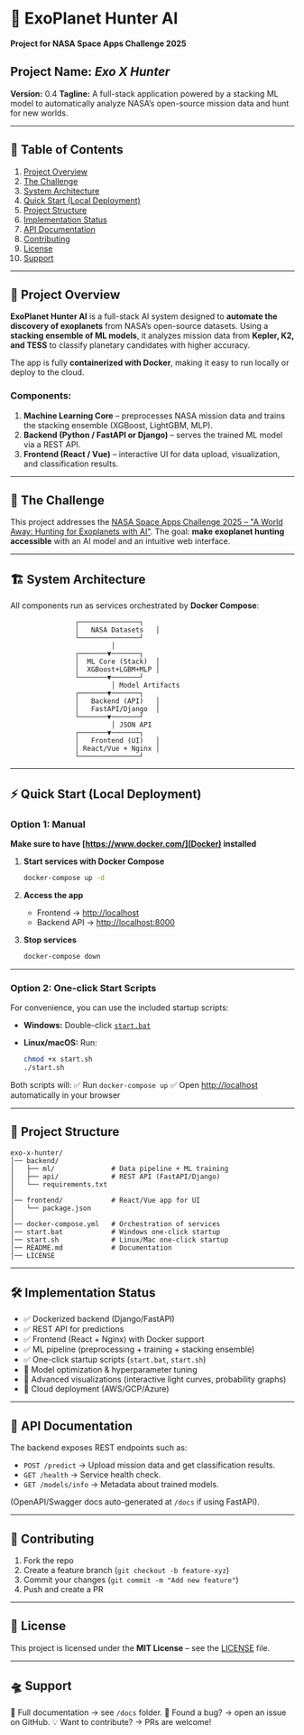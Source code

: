 # 🌌 ExoPlanet Hunter AI

**Project for NASA Space Apps Challenge 2025**

## **Project Name:** *Exo X Hunter*

**Version:** 0.4
**Tagline:** A full-stack application powered by a stacking ML model to automatically analyze NASA’s open-source mission data and hunt for new worlds.

---

## 📑 Table of Contents

1. [Project Overview](#project-overview)
2. [The Challenge](#the-challenge)
3. [System Architecture](#system-architecture)
4. [Quick Start (Local Deployment)](#quick-start-local-deployment)
5. [Project Structure](#project-structure)
6. [Implementation Status](#implementation-status)
7. [API Documentation](#api-documentation)
8. [Contributing](#contributing)
9. [License](#license)
10. [Support](#support)

---

## 🚀 Project Overview

**ExoPlanet Hunter AI** is a full-stack AI system designed to **automate the discovery of exoplanets** from NASA’s open-source datasets.
Using a **stacking ensemble of ML models**, it analyzes mission data from **Kepler, K2, and TESS** to classify planetary candidates with higher accuracy.

The app is fully **containerized with Docker**, making it easy to run locally or deploy to the cloud.

### Components:

1. **Machine Learning Core** – preprocesses NASA mission data and trains the stacking ensemble (XGBoost, LightGBM, MLP).
2. **Backend (Python / FastAPI or Django)** – serves the trained ML model via a REST API.
3. **Frontend (React / Vue)** – interactive UI for data upload, visualization, and classification results.

---

## 🎯 The Challenge

This project addresses the [NASA Space Apps Challenge 2025 – "A World Away: Hunting for Exoplanets with AI"](https://www.spaceappschallenge.org/2025/challenges/a-world-away-hunting-for-exoplanets-with-ai/?tab=details).
The goal: **make exoplanet hunting accessible** with an AI model and an intuitive web interface.

---

## 🏗️ System Architecture

All components run as services orchestrated by **Docker Compose**:

```
                ┌───────────────┐
                │   NASA Datasets   │
                └───────────────┘
                         │
                ┌───────▼───────┐
                │  ML Core (Stack)  │
                │  XGBoost+LGBM+MLP │
                └───────▼───────┘
                         │ Model Artifacts
                ┌───────▼───────┐
                │   Backend (API)   │
                │   FastAPI/Django  │
                └───────▼───────┘
                         │ JSON API
                ┌───────▼───────┐
                │   Frontend (UI)   │
                │ React/Vue + Nginx │
                └───────────────┘
```

---

## ⚡ Quick Start (Local Deployment)

### Option 1: Manual
**Make sure to have [https://www.docker.com/](Docker) installed**
1. **Start services with Docker Compose**

   ```bash
   docker-compose up -d
   ```

2. **Access the app**

   * Frontend → [http://localhost](http://localhost)
   * Backend API → [http://localhost:8000](http://localhost:8000)

3. **Stop services**

   ```bash
   docker-compose down
   ```

---

### Option 2: One-click Start Scripts

For convenience, you can use the included startup scripts:

* **Windows:**
  Double-click [`start.bat`](start.bat)

* **Linux/macOS:**
  Run:

  ```bash
  chmod +x start.sh
  ./start.sh
  ```

Both scripts will:
✅ Run `docker-compose up`
✅ Open [http://localhost](http://localhost) automatically in your browser

---

## 📂 Project Structure

```
exo-x-hunter/
│── backend/
│   ├── ml/              # Data pipeline + ML training
│   ├── api/             # REST API (FastAPI/Django)
│   └── requirements.txt
│
│── frontend/            # React/Vue app for UI
│   └── package.json
│
│── docker-compose.yml   # Orchestration of services
│── start.bat            # Windows one-click startup
│── start.sh             # Linux/Mac one-click startup
│── README.md            # Documentation
│── LICENSE
```

---

## 🛠️ Implementation Status

* ✅ Dockerized backend (Django/FastAPI)
* ✅ REST API for predictions
* ✅ Frontend (React + Nginx) with Docker support
* ✅ ML pipeline (preprocessing + training + stacking ensemble)
* ✅ One-click startup scripts (`start.bat`, `start.sh`)
* 🚧 Model optimization & hyperparameter tuning
* 🚧 Advanced visualizations (interactive light curves, probability graphs)
* 🚧 Cloud deployment (AWS/GCP/Azure)

---

## 📡 API Documentation

The backend exposes REST endpoints such as:

* `POST /predict` → Upload mission data and get classification results.
* `GET /health` → Service health check.
* `GET /models/info` → Metadata about trained models.

(OpenAPI/Swagger docs auto-generated at `/docs` if using FastAPI).

---

## 🤝 Contributing

1. Fork the repo
2. Create a feature branch (`git checkout -b feature-xyz`)
3. Commit your changes (`git commit -m "Add new feature"`)
4. Push and create a PR

---

## 📜 License

This project is licensed under the **MIT License** – see the [LICENSE](LICENSE) file.

---

## 🛸 Support

📖 Full documentation → see `/docs` folder.
🐛 Found a bug? → open an issue on GitHub.
💡 Want to contribute? → PRs are welcome!

